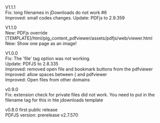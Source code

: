 
V1.1.1  
Fix: long filenames in jDownloads do not work #6  
Improved: small codes changes.
Update: PDFjs to 2.9.359
  
V1.1.0  
New: PDFjs override [TEMPLATE]/html/plg_content_pdfviewer/assets/pdfjs/web/viewer.html  
New: Show one page as an image!  
  
V1.0.0  
Fix: The 'file' tag option was not working.  
Update: PDFJS to 2.8.335  
Improved: removed open file and bookmark buttons from the pdfviewer  
Improved: allow spaces between { and pdfviewer  
Improved: Open files from other domains  
  
v0.9.0    
Fix: extension check for private files did not work. You need to put in the filename tag for this in hte jdownloads template  
  
v0.8.0 first public release    
PDFJS version:  prerelease v2.7.570  
